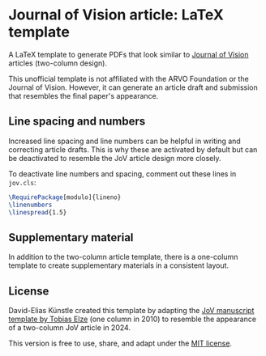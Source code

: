 # Journal of Vision article: LaTeX template

A LaTeX template to generate PDFs that look similar to [Journal of Vision](https://jov.arvojournals.org/) articles (two-column design). 

This unofficial template is not affiliated with the ARVO Foundation or the Journal of Vision.
However, it can generate an article draft and submission that resembles the final paper's appearance. 

## Line spacing and numbers

Increased line spacing and line numbers can be helpful in writing and correcting article drafts.
This is why these are activated by default but can be deactivated to resemble the JoV article design more closely.

To deactivate line numbers and spacing, comment out these lines in `jov.cls`:
```tex
\RequirePackage[modulo]{lineno}
\linenumbers
\linespread{1.5}
```

## Supplementary material

In addition to the two-column article template, there is a one-column template to create supplementary materials in a consistent layout. 


## License

David-Elias Künstle created this template by adapting the [JoV manuscript template by Tobias Elze](http://www.tobias-elze.de/latex/) (one column in 2010) to
resemble the appearance of a two-column JoV article in 2024.

This version is free to use, share, and adapt under the [MIT license](https://opensource.org/license/MIT).
